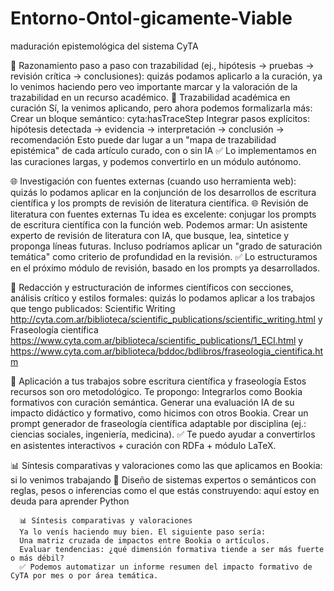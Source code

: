 # Entorno-Ontol-gicamente-Viable
maduración epistemológica del sistema CyTA


🧠 Razonamiento paso a paso con trazabilidad (ej., hipótesis → pruebas → revisión crítica → conclusiones): quizás podamos aplicarlo a la curación, ya lo venimos haciendo pero veo importante marcar y la valoración de la trazabilidad en un recurso académico. 
      🧠 Trazabilidad académica en curación
      Sí, la venimos aplicando, pero ahora podemos formalizarla más:
      Crear un bloque semántico: cyta:hasTraceStep
      Integrar pasos explícitos: hipótesis detectada → evidencia → interpretación → conclusión → recomendación
      Esto puede dar lugar a un "mapa de trazabilidad epistémica" de cada artículo curado, con o sin IA
      ✅ Lo implementamos en las curaciones largas, y podemos convertirlo en un módulo autónomo.

🌐 Investigación con fuentes externas (cuando uso herramienta web): quizás lo podamos aplicar en la conjunción de los desarrollos de escritura científica y los prompts de revisión de literatura científica. 
      🌐 Revisión de literatura con fuentes externas
      Tu idea es excelente: conjugar los prompts de escritura científica con la función web. Podemos armar:
      Un asistente experto de revisión de literatura con IA, que busque, lea, sintetice y proponga líneas futuras.
      Incluso podríamos aplicar un "grado de saturación temática" como criterio de profundidad en la revisión.
      ✅ Lo estructuramos en el próximo módulo de revisión, basado en los prompts ya desarrollados.

📄 Redacción y estructuración de informes científicos con secciones, análisis crítico y estilos formales: quizás lo podamos aplicar a los trabajos que tengo publicados: Scientific Writing http://cyta.com.ar/biblioteca/scientific_publications/scientific_writing.html y Fraseología científica https://www.cyta.com.ar/biblioteca/scientific_publications/1_ECI.html y https://www.cyta.com.ar/biblioteca/bddoc/bdlibros/fraseologia_cientifica.htm

📄 Aplicación a tus trabajos sobre escritura científica y fraseología
      Estos recursos son oro metodológico. Te propongo:
      Integrarlos como Bookia formativos con curación semántica.
      Generar una evaluación IA de su impacto didáctico y formativo, como hicimos con otros Bookia.
      Crear un prompt generador de fraseología científica adaptable por disciplina (ej.: ciencias sociales, ingeniería, medicina).
      ✅ Te puedo ayudar a convertirlos en asistentes interactivos + curación con RDFa + módulo LaTeX.

📊 Síntesis comparativas y valoraciones como las que aplicamos en Bookia: si lo venimos trabajando 🧩 Diseño de sistemas expertos o semánticos con reglas, pesos o inferencias como el que estás construyendo: aquí estoy en deuda para aprender Python
     
      📊 Síntesis comparativas y valoraciones
      Ya lo venís haciendo muy bien. El siguiente paso sería:
      Una matriz cruzada de impactos entre Bookia o artículos.
      Evaluar tendencias: ¿qué dimensión formativa tiende a ser más fuerte o más débil?
      ✅ Podemos automatizar un informe resumen del impacto formativo de CyTA por mes o por área temática.


